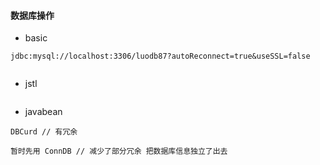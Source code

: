 #### 数据库操作

* basic

```
jdbc:mysql://localhost:3306/luodb87?autoReconnect=true&useSSL=false


```

* jstl

```

```

* javabean

```
DBCurd // 有冗余

暂时先用 ConnDB // 减少了部分冗余 把数据库信息独立了出去
```